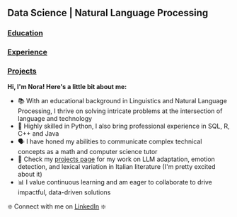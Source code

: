 ## Data Science | Natural Language Processing

### [Education](https://ngoldfine.github.io/education/)
### [Experience](https://ngoldfine.github.io/experience/)
### [Projects](https://ngoldfine.github.io/projects/)

**Hi, I'm Nora! Here's a little bit about me:**
- 📚 With an educational background in Linguistics and Natural Language Processing, I thrive on solving intricate problems at the intersection of language and technology
- 🐍 Highly skilled in Python, I also bring professional experience in SQL, R, C++ and Java
- 🗣️ I have honed my abilities to communicate complex technical concepts as a math and computer science tutor
- 🌈 Check my [projects page](https://ngoldfine.github.io/projects/) for my work on LLM adaptation, emotion detection, and lexical variation in Italian literature (I'm pretty excited about it)
- 📊 I value continuous learning and am eager to collaborate to drive impactful, data-driven solutions

❇️ Connect with me on [LinkedIn](https://www.linkedin.com/in/nora-g-5860b92a1/) ❇️
